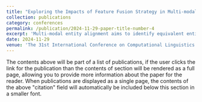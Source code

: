 ```yaml
---
title: "Exploring the Impacts of Feature Fusion Strategy in Multi-modal Entity Alignment"
collection: publications
category: conferences
permalink: /publication/2024-11-29-paper-title-number-4
excerpt: 'Multi-modal entity alignment aims to identify equivalent entities between two different multi-modal knowledge graphs, which consist of structural triples and images associated with entities. Unfortunately, prior works fuse the multi-modal knowledge of all entities only via solely one single fusion strategy. Therefore, the impact of the fusion strategy on individual entities could be largely ignored. To solve this challenge, we propose AMF²SEA, an adaptive multi-modal feature fusion strategy for entity alignment, which dynamically selects the optimal entity-level feature fusion strategy. Additionally, we build a new dataset based on DBP15K, which includes a full set of entity images from multiple inconsistent web sources, making it more representative of the real world. Experimental results demonstrate that our model achieves state-of-the-art (SOTA) performance compared to models using the same modality on DBP15K and its variants with richer image sources and styles.'
date: 2024-11-29
venue: 'The 31st International Conference on Computational Linguistics (COLING 2025)'
---
```


The contents above will be part of a list of publications, if the user clicks the link for the publication than the contents of section will be rendered as a full page, allowing you to provide more information about the paper for the reader. When publications are displayed as a single page, the contents of the above "citation" field will automatically be included below this section in a smaller font.
